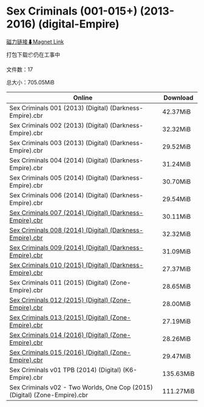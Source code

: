 # Sex Criminals (001-015+) (2013-2016) (digital-Empire)

[磁力链接⬇Magnet Link](magnet:?xt=urn:btih:0019d2e1c91b96e3eda4c91dab21c8afac1f4700&dn=Sex%20Criminals%20%28001-015%2B%29%20%282013-2016%29%20%28digital-Empire%29)

打包下载📦仍在工事中

文件数：17

总大小：705.05MiB

Online | Download
--- | ---
Sex Criminals 001 (2013) (Digital) (Darkness-Empire).cbr | 42.37MiB
Sex Criminals 002 (2013) (Digital) (Darkness-Empire).cbr | 32.32MiB
Sex Criminals 003 (2013) (Digital) (Darkness-Empire).cbr | 29.52MiB
Sex Criminals 004 (2014) (Digital) (Darkness-Empire).cbr | 31.24MiB
Sex Criminals 005 (2014) (Digital) (Darkness-Empire).cbr | 30.70MiB
Sex Criminals 006 (2014) (Digital) (Darkness-Empire).cbr | 29.54MiB
[Sex Criminals 007 (2014) (Digital) (Darkness-Empire).cbr](https://github.com/alicewish/markdown/blob/master/comic/Sex-Criminals-007-2014-Digital-Darkness-Empire-cbr.md) | 30.11MiB
[Sex Criminals 008 (2014) (Digital) (Darkness-Empire).cbr](https://github.com/alicewish/markdown/blob/master/comic/Sex-Criminals-008-2014-Digital-Darkness-Empire-cbr.md) | 32.32MiB
[Sex Criminals 009 (2014) (Digital) (Darkness-Empire).cbr](https://github.com/alicewish/markdown/blob/master/comic/Sex-Criminals-009-2014-Digital-Darkness-Empire-cbr.md) | 31.09MiB
[Sex Criminals 010 (2015) (Digital) (Darkness-Empire).cbr](https://github.com/alicewish/markdown/blob/master/comic/Sex-Criminals-010-2015-Digital-Darkness-Empire-cbr.md) | 27.37MiB
Sex Criminals 011 (2015) (Digital) (Zone-Empire).cbr | 28.65MiB
[Sex Criminals 012 (2015) (Digital) (Zone-Empire).cbr](https://github.com/alicewish/markdown/blob/master/comic/Sex-Criminals-012-2015-Digital-Zone-Empire-cbr.md) | 28.00MiB
[Sex Criminals 013 (2015) (Digital) (Zone-Empire).cbr](https://github.com/alicewish/markdown/blob/master/comic/Sex-Criminals-013-2015-Digital-Zone-Empire-cbr.md) | 27.19MiB
[Sex Criminals 014 (2016) (Digital) (Zone-Empire).cbr](https://github.com/alicewish/markdown/blob/master/comic/Sex-Criminals-014-2016-Digital-Zone-Empire-cbr.md) | 28.26MiB
[Sex Criminals 015 (2016) (Digital) (Zone-Empire).cbr](https://github.com/alicewish/markdown/blob/master/comic/Sex-Criminals-015-2016-Digital-Zone-Empire-cbr.md) | 29.47MiB
Sex Criminals v01 TPB (2014) (Digital) (K6-Empire).cbr | 135.63MiB
Sex Criminals v02 - Two Worlds, One Cop (2015) (Digital) (Zone-Empire).cbr | 111.27MiB